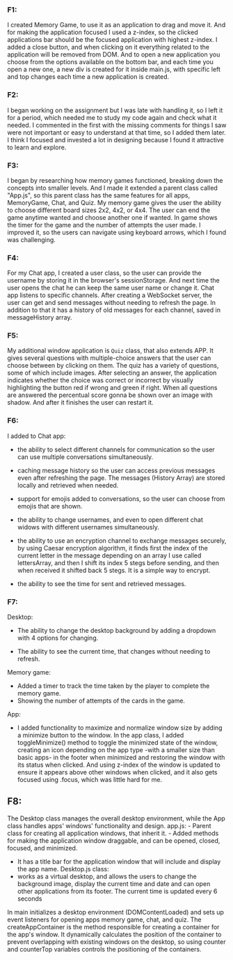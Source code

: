 
### F1:
I created Memory Game, to use it as an application to drag and move it. And for making the application focused I used a z-index, so the clicked applications bar should be the focused application with highest z-index. I added a close button, and when clicking on it everything related to the application will be removed from DOM. And to open a new application you choose from the options available on the bottom bar, and each time you open a new one, a new div is created for it inside main.js, with specific left and top changes each time a new application is created. 

### F2:
I began working on the assignment but I was late with handling it, so I left it for a period, which needed me to study my code again and check what it needed.  I commented in the first with the missing comments for things I saw were not important or easy to understand at that time, so I added them later. I think I focused and invested a lot in designing because I found it attractive to learn and explore.

### F3:
I began by researching how memory games functioned, breaking down the concepts into smaller levels. And I made it extended a parent class called "App.js", so this parent class has the same features for all apps, MemoryGame, Chat, and Quiz. My memory game gives the user the ability to choose different board sizes 2x2, 4x2, or 4x4. The user can end the game anytime wanted and choose another one if wanted. In game shows the timer for the game and the number of attempts the user made. I improved it, so the users can navigate using keyboard arrows, which I found was challenging.  

### F4:
For my Chat app, I created a user class, so the user can provide the username by storing it in the browser's sessionStorage. And next time the user opens the chat he can keep the same user name or change it.  Chat app listens to specific channels. After creating a WebSocket server, the user can get and send messages without needing to refresh the page.  In addition to that it has a history of old messages for each channel, saved in messageHistory array.

### F5:
My additional window application is `Quiz` class, that also extends APP. It gives several questions with multiple-choice answers that the user can choose between by clicking on them. The quiz has a variety of questions, some of which include images. After selecting an answer, the application indicates whether the choice was correct or incorrect by visually highlighting the button red if wrong and green if right. When all questions are answered the percentual score gonna be shown over an image with shadow. And after it finishes the user can restart it.

### F6:
I added to Chat app:
*   the ability to select different channels for communication so the user can use multiple conversations simultaneously.

* caching message history so the user can access previous messages even after refreshing the page. The messages (History Array) are stored locally and retrieved when needed.

* support for emojis added to conversations, so the user can choose from emojis that are shown.  

* the ability to change usernames, and even to open different chat widows with different usernames simultaneously.

* the ability to use an encryption channel to exchange messages securely, by using Caesar encryption algorithm, it finds first the index of the current letter in the message depending on an array I use called lettersArray, and then I shift its index 5 stegs before sending, and then when received it shifted back 5 stegs. It is a simple way to encrypt.

* the ability to see the time for sent and retrieved messages.

### F7:
Desktop:
* The ability to change the desktop background by adding a dropdown with 4 options for changing.

* The ability to see the current time, that changes without needing to refresh.

Memory game:
* Added a timer to track the time taken by the player to complete the memory game.
* Showing the number of attempts of the cards in the game.

App:
* I added functionality to maximize and normalize window size by adding a minimize button to the window. In the app class, I added toggleMinimize() method to toggle the minimized state of the window, creating an icon depending on the app type -with a smaller size than basic apps- in the footer when minimized and restoring the window with its status when clicked. And using z-index of the window is updated to ensure it appears above other windows when clicked, and it also gets focused using .focus, which was little hard for me.


## F8:
The Desktop class manages the overall desktop environment, while the App class handles apps' windows' functionality and design.
app.js: 
    - Parent class for creating all application windows, that inherit it.
    - Added methods for making the application window draggable, and can be opened, closed, focused, and minimized. 
 -  It has a title bar for the application window that will include and display the app name.
Desktop.js class:
- works as a virtual desktop, and allows the users to change the background image, display the current time and date and can open other applications from its footer. The current time is updated every 6 seconds

In main initializes a desktop environment (DOMContentLoaded) and sets up event listeners for opening apps memory game, chat, and quiz.  The createAppContainer is the method responsible for creating a container for the app's window. It dynamically calculates the position of the container to prevent overlapping with existing windows on the desktop, so using counter and counterTop variables controls the positioning of the containers.


